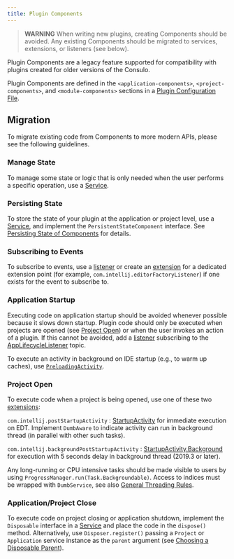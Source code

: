 ```yaml
---
title: Plugin Components
---
```

<!-- Copyright 2000-2020 JetBrains s.r.o. and other contributors. Use of this source code is governed by the Apache 2.0 license that can be found in the LICENSE file. -->

> **WARNING** When writing new plugins, creating Components should be avoided.
> Any existing Components should be migrated to services, extensions, or listeners (see below).

Plugin Components are a legacy feature supported for compatibility with plugins created for older versions of the Consulo.

Plugin Components are defined in the `<application-components>`, `<project-components>`, and `<module-components>` sections in a [Plugin Configuration File](plugin_configuration_file.md).

## Migration

To migrate existing code from Components to more modern APIs, please see the following guidelines.

### Manage State

To manage some state or logic that is only needed when the user performs a specific operation, use a [Service](plugin_services.md).

### Persisting State

To store the state of your plugin at the application or project level, use a [Service](plugin_services.md), and implement the `PersistentStateComponent` interface. See [Persisting State of Components](/basics/persisting_state_of_components.md) for details.

### Subscribing to Events

To subscribe to events, use a [listener](plugin_listeners.md) or create an [extension](plugin_extensions.md) for a dedicated extension point (for example, `com.intellij.editorFactoryListener`) if one exists for the event to subscribe to.

### Application Startup

Executing code on application startup should be avoided whenever possible because it slows down startup.
Plugin code should only be executed when projects are opened (see [Project Open](#project-open)) or when the user invokes an action of a plugin.
If this cannot be avoided, add a [listener](plugin_listeners.md) subscribing to the [AppLifecycleListener](upsource:///platform/platform-impl/src/com/intellij/ide/AppLifecycleListener.java) topic.

To execute an activity in background on IDE startup (e.g., to warm up caches), use [`PreloadingActivity`](upsource:///platform/platform-impl/src/com/intellij/openapi/application/PreloadingActivity.java).

### Project Open

To execute code when a project is being opened, use one of these two [extensions](plugin_extensions.md):

`com.intellij.postStartupActivity`
: [StartupActivity](upsource:///platform/core-api/src/com/intellij/openapi/startup/StartupActivity.java) for immediate execution on EDT. Implement `DumbAware` to indicate activity can run in background thread (in parallel with other such tasks). 

`com.intellij.backgroundPostStartupActivity`
: [StartupActivity.Background](upsource:///platform/core-api/src/com/intellij/openapi/startup/StartupActivity.java) for execution with 5 seconds delay in background thread (2019.3 or later).

Any long-running or CPU intensive tasks should be made visible to users by using `ProgressManager.run(Task.Backgroundable)`.
Access to indices must be wrapped with `DumbService`, see also [General Threading Rules](/basics/architectural_overview/general_threading_rules.md).  

### Application/Project Close

To execute code on project closing or application shutdown, implement the `Disposable` interface in a [Service](plugin_services.md) and place the code in the `dispose()` method. Alternatively, use `Disposer.register()` passing a `Project` or `Application` service instance as the `parent` argument (see [Choosing a Disposable Parent](/basics/disposers.md#choosing-a-disposable-parent)).
